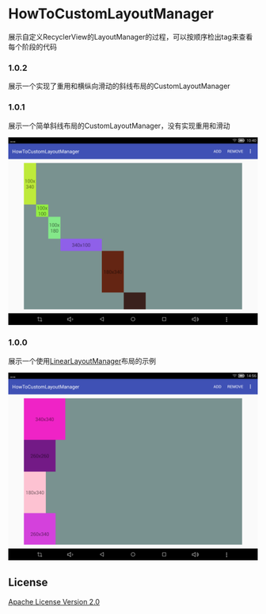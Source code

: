 # HowToCustomLayoutManager
展示自定义RecyclerView的LayoutManager的过程，可以按顺序检出tag来查看每个阶段的代码

### 1.0.2
展示一个实现了重用和横纵向滑动的斜线布局的CustomLayoutManager

### 1.0.1
展示一个简单斜线布局的CustomLayoutManager，没有实现重用和滑动
<p align="center" >
<img src="snapshots/device-2016-01-08-104053.png" />
</p>

### 1.0.0
展示一个使用[LinearLayoutManager](http://developer.android.com/reference/android/support/v7/widget/LinearLayoutManager.html)布局的示例
<p align="center" >
<img src="snapshots/device-2016-01-07-145618.png" />
</p>

## License
[Apache License Version 2.0](http://www.apache.org/licenses/LICENSE-2.0.txt)

